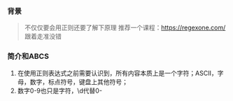 ### 背景
> 不仅仅要会用正则还要了解下原理
> 推荐一个课程：https://regexone.com/ 跟着走准没错

### 简介和ABCS
1. 在使用正则表达式之前需要认识到，所有内容本质上是一个字符；ASCII，字母，数字，标点符号，键盘上其他符号；
2. 数字0-9也只是字符，\d代替0-

### 